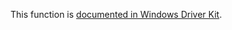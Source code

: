 This function is [documented in Windows Driver Kit](https://learn.microsoft.com/en-us/windows-hardware/drivers/ddi/ntddk/nf-ntddk-rtllookupfirstmatchingelementgenerictableavl).
